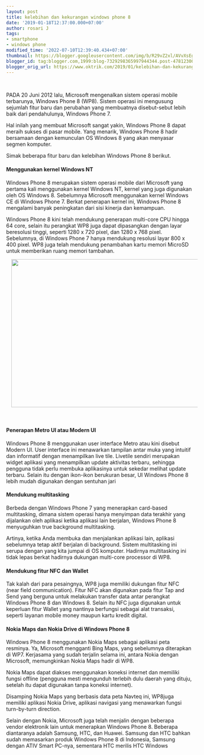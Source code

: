 ```yaml
---
layout: post
title: kelebihan dan kekurangan windows phone 8
date: '2019-01-18T12:37:00.000+07:00'
author: rosari J
tags:
- smartphone
- windows phone
modified_time: '2022-07-10T12:39:40.434+07:00'
thumbnail: https://blogger.googleusercontent.com/img/b/R29vZ2xl/AVvXsEgpH8tbrzeUqexk-h-j2sjerzsJzLzZ6_7BL8zRPR9TD2l1tM11NvQ1GNZryOdPjOBHd-__bqkm1ewVaUk7PMae7CPBkbkY15yXK4VJY4W4Bcj7uIq3oW9LCRrrY7WcLlw7OGnYAV4yroQhcesvru8CychsDcBOFfdWYGSVaeTySMzlqDQXvSsMfiyLqw/s72-w640-c-h400/win8-1-800x500.jpg
blogger_id: tag:blogger.com,1999:blog-7329298365997944344.post-4781230098353827362
blogger_orig_url: https://www.oktrik.com/2019/01/kelebihan-dan-kekurangan-windows-phone-8.html
---
```


<p>&nbsp;</p><p>PADA 20 Juni 2012 lalu, Microsoft mengenalkan sistem operasi mobile  
     terbarunya, Windows Phone 8 (WP8). Sistem operasi ini mengusung 
sejumlah       fitur baru dan perubahan yang membuatnya disebut-sebut 
lebih baik dari       pendahulunya, Windows Phone 7.</p>
<p>Hal inilah yang membuat Microsoft sangat yakin, Windows Phone 8 dapat
       meraih sukses di pasar mobile. Yang menarik, Windows Phone 8 
hadir       bersamaan dengan kemunculan OS Windows 8 yang akan menyasar 
segmen       komputer.&nbsp;</p><p>Simak beberapa fitur baru dan kelebihan Windows 
Phone 8 berikut.</p>
<h4>Menggunakan kernel Windows NT</h4>
<p>Windows Phone 8 merupakan sistem operasi mobile dari Microsoft yang 
pertama     kali menggunakan kernel Windows NT, kernel yang juga 
digunakan oleh OS     Windows 8. Sebelumnya Microsoft menggunakan kernel
 Windows CE di Windows     Phone 7. Berkat penerapan kernel ini, Windows
 Phone 8 mengalami banyak     peningkatan dari sisi kinerja dan 
kemampuan.</p><p>Windows Phone 8 kini telah     mendukung penerapan multi-core 
CPU hingga 64 core, selain itu perangkat WP8     juga dapat dipasangkan 
dengan layar beresolusi tinggi, seperti 1280 x 720     pixel, dan 1280 x
 768 pixel. Sebelumnya, di Windows Phone 7 hanya mendukung     resolusi 
layar 800 x 400 pixel. WP8 juga telah mendukung penambahan kartu     
memori MicroSD untuk memberikan ruang memori tambahan.</p><p></p><div class="separator" style="clear: both; text-align: center;"><a href="https://blogger.googleusercontent.com/img/b/R29vZ2xl/AVvXsEgpH8tbrzeUqexk-h-j2sjerzsJzLzZ6_7BL8zRPR9TD2l1tM11NvQ1GNZryOdPjOBHd-__bqkm1ewVaUk7PMae7CPBkbkY15yXK4VJY4W4Bcj7uIq3oW9LCRrrY7WcLlw7OGnYAV4yroQhcesvru8CychsDcBOFfdWYGSVaeTySMzlqDQXvSsMfiyLqw/s800/win8-1-800x500.jpg" imageanchor="1" style="margin-left: 1em; margin-right: 1em;"><img border="0" data-original-height="500" data-original-width="800" height="400" src="https://blogger.googleusercontent.com/img/b/R29vZ2xl/AVvXsEgpH8tbrzeUqexk-h-j2sjerzsJzLzZ6_7BL8zRPR9TD2l1tM11NvQ1GNZryOdPjOBHd-__bqkm1ewVaUk7PMae7CPBkbkY15yXK4VJY4W4Bcj7uIq3oW9LCRrrY7WcLlw7OGnYAV4yroQhcesvru8CychsDcBOFfdWYGSVaeTySMzlqDQXvSsMfiyLqw/w640-h400/win8-1-800x500.jpg" width="640" /></a></div><br />&nbsp;<p></p><div class="code-block code-block-1" style="clear: both; display: block; margin: 8px auto; text-align: center;">


</div>

<h4>Penerapan Metro UI atau Modern UI</h4>
<p>Windows Phone 8 menggunakan user interface Metro atau kini disebut 
Modern     UI. User interface ini menawarkan tampilan antar muka yang 
intuitif dan     informatif dengan menampilkan live tile. Livetile 
sendiri merupakan widget     aplikasi yang menampilkan update aktivitas 
terbaru, sehingga pengguna tidak     perlu membuka aplikasinya untuk 
sekedar melihat update terbaru. Selain itu     dengan ikon-ikon 
berukuran besar, UI Windows Phone 8 lebih mudah digunakan     dengan 
sentuhan jari</p>
<h4>Mendukung multitasking</h4>
<p>Berbeda dengan Windows Phone 7 yang menerapkan card-based 
multitasking,     dimana sistem operasi hanya menyimpan data terakhir 
yang dijalankan oleh     aplikasi ketika aplikasi lain berjalan, Windows
 Phone 8 menyuguhkan true     background multitasking.&nbsp;</p><p>Artinya, ketika 
Anda membuka dan menjalankan     aplikasi lain, aplikasi sebelumnya 
tetap aktif berjalan di background.     Sistem multitasking ini serupa 
dengan yang kita jumpai di OS komputer.     Hadirnya multitasking ini 
tidak lepas berkat hadirnya dukungan multi-core     processor di WP8.</p>
<h4>Mendukung fitur NFC dan Wallet</h4>
<p>Tak kalah dari para pesaingnya, WP8 juga memiliki dukungan fitur NFC 
(near     field communication). Fitur NFC akan digunakan pada fitur Tap 
and Send yang     berguna untuk melakukan transfer data antar perangkat 
Windows Phone 8 dan     Windows 8. Selain itu NFC juga digunakan untuk 
keperluan fitur Wallet yang     nantinya berfungsi sebagai alat 
transaksi, seperti layanan mobile money     maupun kartu kredit digital.</p><div class="code-block code-block-1" style="clear: both; display: block; margin: 8px auto; text-align: center;">


</div>

<h4>Nokia Maps dan Nokia Drive di Windows Phone 8</h4>
<p>Windows Phone 8 menggunakan Nokia Maps sebagai aplikasi peta 
resminya. Ya,     Microsoft mengganti Bing Maps, yang sebelumnya 
diterapkan di WP7. Kerjasama     yang sudah terjalin selama ini, antara 
Nokia dengan Microsoft, memungkinkan     Nokia Maps hadir di WP8.&nbsp;</p><p>Nokia 
Maps dapat diakses menggunakan koneksi     internet dan memiliki fungsi 
offline (pengguna mesti mengunduh terlebih dulu     daerah yang dituju, 
setelah itu dapat digunakan tanpa koneksi internet).     </p>
<p>Disamping Nokia Maps yang berbasis data peta Navteq ini, WP8juga 
memiliki       aplikasi Nokia Drive, aplikasi navigasi yang menawarkan 
fungsi       turn-by-turn direction.</p>
<p>Selain dengan Nokia, Microsoft juga telah menjalin dengan beberapa 
vendor       elektronik lain untuk menerapkan Windows Phone 8. Beberapa 
diantaranya       adalah Samsung, HTC, dan Huawei. Samsung dan HTC 
bahkan sudah memasarkan       produk Windows Phone 8 di Indonesia, 
Samsung dengan ATIV Smart PC-nya,       sementara HTC merilis HTC 
Windows</p>